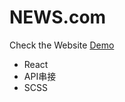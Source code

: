 # NEWS.com
Check the Website [Demo](https://yoxuan0125.github.io/news.com/)

+ React
+ API串接
+ SCSS
